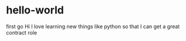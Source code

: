 # hello-world
first go
Hi I love learning new things like python so that I can get a great contract role

